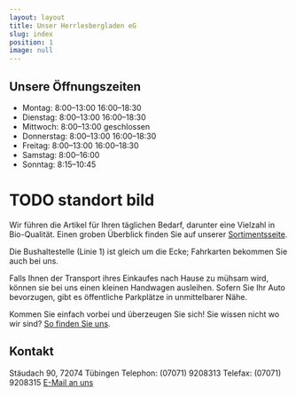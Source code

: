 ```yaml
---
layout: layout
title: Unser Herrlesbergladen eG
slug: index
position: 1
image: null
---
```


## Unsere Öffnungszeiten
* Montag:	8:00–13:00	16:00–18:30
* Dienstag:	8:00–13:00	16:00–18:30
* Mittwoch:	8:00–13:00	geschlossen
* Donnerstag:	8:00–13:00	16:00–18:30
* Freitag:	8:00–13:00	16:00–18:30
* Samstag:	8:00–16:00	
* Sonntag:	8:15–10:45	

# TODO standort bild

Wir führen die Artikel für Ihren täglichen Bedarf, darunter eine Vielzahl in Bio-Qualität. Einen groben Überblick finden Sie auf unserer [Sortimentsseite](/angebote).

Die Bushaltestelle (Linie 1) ist gleich um die Ecke; Fahrkarten bekommen Sie auch bei uns.

Falls Ihnen der Transport ihres Einkaufes nach Hause zu mühsam wird, können sie bei uns einen kleinen Handwagen ausleihen. Sofern Sie Ihr Auto bevorzugen, gibt es öffentliche Parkplätze in unmittelbarer Nähe.

Kommen Sie einfach vorbei und überzeugen Sie sich! Sie wissen nicht wo wir sind? [So finden Sie uns][googlemaps].

[googlemaps]: http://maps.google.com/maps?f=q&source=s_q&hl=de&geocode=&q=Unser+Herrlesbergladen+T%C3%BCbingen&sll=48.534113,9.091187&sspn=0.078432,0.154495&ie=UTF8&t=h&ll=48.533644,9.091594&spn=0.009804,0.019312&z=16

## Kontakt
Stäudach 90, 72074 Tübingen 
Telephon: (07071) 9208313 
Telefax: (07071) 9208315 
[E-Mail an uns](mailto:info@herrlesbergladen.de)